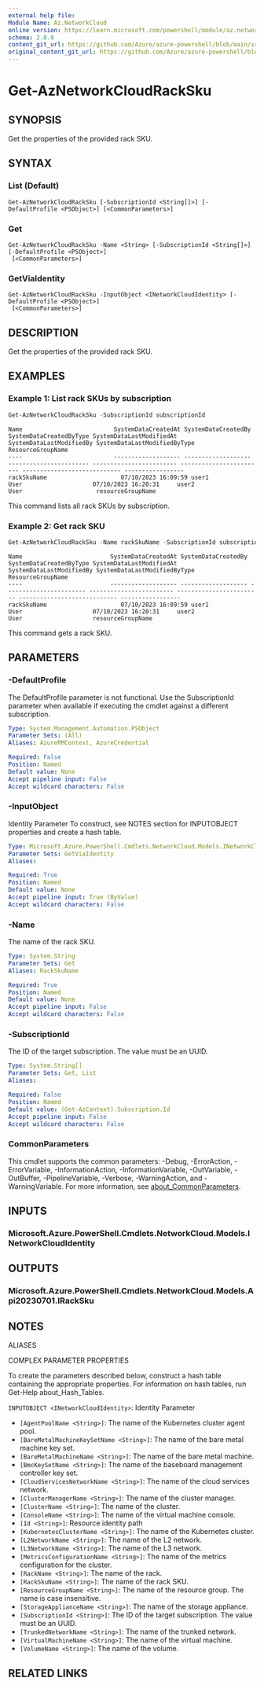 ```yaml
---
external help file: 
Module Name: Az.NetworkCloud
online version: https://learn.microsoft.com/powershell/module/az.networkcloud/get-aznetworkcloudracksku
schema: 2.0.0
content_git_url: https://github.com/Azure/azure-powershell/blob/main/src/NetworkCloud/NetworkCloud/help/Get-AzNetworkCloudRackSku.md
original_content_git_url: https://github.com/Azure/azure-powershell/blob/main/src/NetworkCloud/NetworkCloud/help/Get-AzNetworkCloudRackSku.md
---
```


# Get-AzNetworkCloudRackSku

## SYNOPSIS
Get the properties of the provided rack SKU.

## SYNTAX

### List (Default)
```
Get-AzNetworkCloudRackSku [-SubscriptionId <String[]>] [-DefaultProfile <PSObject>] [<CommonParameters>]
```

### Get
```
Get-AzNetworkCloudRackSku -Name <String> [-SubscriptionId <String[]>] [-DefaultProfile <PSObject>]
 [<CommonParameters>]
```

### GetViaIdentity
```
Get-AzNetworkCloudRackSku -InputObject <INetworkCloudIdentity> [-DefaultProfile <PSObject>]
 [<CommonParameters>]
```

## DESCRIPTION
Get the properties of the provided rack SKU.

## EXAMPLES

### Example 1: List rack SKUs by subscription
```powershell
Get-AzNetworkCloudRackSku -SubscriptionId subscriptionId
```

```output
Name                          SystemDataCreatedAt SystemDataCreatedBy SystemDataCreatedByType SystemDataLastModifiedAt SystemDataLastModifiedBy SystemDataLastModifiedByType ResourceGroupName
----                          ------------------- ------------------- ----------------------- ------------------------ ------------------------ ---------------------------- -----------------
rackSkuName                     07/10/2023 16:09:59 user1               User                    07/10/2023 16:20:31     user2                       User                     resourceGroupName
```

This command lists all rack SKUs by subscription.

### Example 2: Get rack SKU
```powershell
Get-AzNetworkCloudRackSku -Name rackSkuName -SubscriptionId subscriptionId
```

```output
Name                         SystemDataCreatedAt SystemDataCreatedBy SystemDataCreatedByType SystemDataLastModifiedAt SystemDataLastModifiedBy SystemDataLastModifiedByType ResourceGroupName
----                         ------------------- ------------------- ----------------------- ------------------------ ------------------------ ---------------------------- -----------------
rackSkuName                     07/10/2023 16:09:59 user1               User                    07/10/2023 16:20:31     user2                       User                    resourceGroupName
```

This command gets a rack SKU.

## PARAMETERS

### -DefaultProfile
The DefaultProfile parameter is not functional.
Use the SubscriptionId parameter when available if executing the cmdlet against a different subscription.

```yaml
Type: System.Management.Automation.PSObject
Parameter Sets: (All)
Aliases: AzureRMContext, AzureCredential

Required: False
Position: Named
Default value: None
Accept pipeline input: False
Accept wildcard characters: False
```

### -InputObject
Identity Parameter
To construct, see NOTES section for INPUTOBJECT properties and create a hash table.

```yaml
Type: Microsoft.Azure.PowerShell.Cmdlets.NetworkCloud.Models.INetworkCloudIdentity
Parameter Sets: GetViaIdentity
Aliases:

Required: True
Position: Named
Default value: None
Accept pipeline input: True (ByValue)
Accept wildcard characters: False
```

### -Name
The name of the rack SKU.

```yaml
Type: System.String
Parameter Sets: Get
Aliases: RackSkuName

Required: True
Position: Named
Default value: None
Accept pipeline input: False
Accept wildcard characters: False
```

### -SubscriptionId
The ID of the target subscription.
The value must be an UUID.

```yaml
Type: System.String[]
Parameter Sets: Get, List
Aliases:

Required: False
Position: Named
Default value: (Get-AzContext).Subscription.Id
Accept pipeline input: False
Accept wildcard characters: False
```

### CommonParameters
This cmdlet supports the common parameters: -Debug, -ErrorAction, -ErrorVariable, -InformationAction, -InformationVariable, -OutVariable, -OutBuffer, -PipelineVariable, -Verbose, -WarningAction, and -WarningVariable. For more information, see [about_CommonParameters](http://go.microsoft.com/fwlink/?LinkID=113216).

## INPUTS

### Microsoft.Azure.PowerShell.Cmdlets.NetworkCloud.Models.INetworkCloudIdentity

## OUTPUTS

### Microsoft.Azure.PowerShell.Cmdlets.NetworkCloud.Models.Api20230701.IRackSku

## NOTES

ALIASES

COMPLEX PARAMETER PROPERTIES

To create the parameters described below, construct a hash table containing the appropriate properties. For information on hash tables, run Get-Help about_Hash_Tables.


`INPUTOBJECT <INetworkCloudIdentity>`: Identity Parameter
  - `[AgentPoolName <String>]`: The name of the Kubernetes cluster agent pool.
  - `[BareMetalMachineKeySetName <String>]`: The name of the bare metal machine key set.
  - `[BareMetalMachineName <String>]`: The name of the bare metal machine.
  - `[BmcKeySetName <String>]`: The name of the baseboard management controller key set.
  - `[CloudServicesNetworkName <String>]`: The name of the cloud services network.
  - `[ClusterManagerName <String>]`: The name of the cluster manager.
  - `[ClusterName <String>]`: The name of the cluster.
  - `[ConsoleName <String>]`: The name of the virtual machine console.
  - `[Id <String>]`: Resource identity path
  - `[KubernetesClusterName <String>]`: The name of the Kubernetes cluster.
  - `[L2NetworkName <String>]`: The name of the L2 network.
  - `[L3NetworkName <String>]`: The name of the L3 network.
  - `[MetricsConfigurationName <String>]`: The name of the metrics configuration for the cluster.
  - `[RackName <String>]`: The name of the rack.
  - `[RackSkuName <String>]`: The name of the rack SKU.
  - `[ResourceGroupName <String>]`: The name of the resource group. The name is case insensitive.
  - `[StorageApplianceName <String>]`: The name of the storage appliance.
  - `[SubscriptionId <String>]`: The ID of the target subscription. The value must be an UUID.
  - `[TrunkedNetworkName <String>]`: The name of the trunked network.
  - `[VirtualMachineName <String>]`: The name of the virtual machine.
  - `[VolumeName <String>]`: The name of the volume.

## RELATED LINKS

